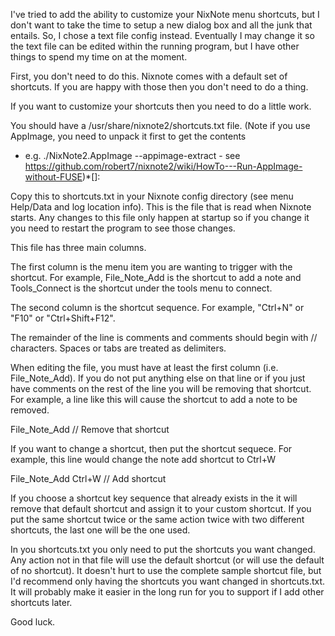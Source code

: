 I've tried to add the ability to customize your NixNote menu shortcuts,
but I don't want to take the time to setup a new dialog box and all the
junk that entails.  So, I chose a text file config instead.  Eventually I 
may change it so the text file can be edited within the running program, but
I have other things to spend my time on at the moment.

First, you don't need to do this.  Nixnote comes with a default set of 
shortcuts.  If you are happy with those then you don't need to do a thing.

If you want to customize your shortcuts then you need to do a little work.

You should have a /usr/share/nixnote2/shortcuts.txt file.
(Note if you use AppImage, you need to unpack it first to get the contents
- e.g. ./NixNote2.AppImage --appimage-extract - see 
https://github.com/robert7/nixnote2/wiki/HowTo---Run-AppImage-without-FUSE)*[]: 

Copy this to shortcuts.txt
in your Nixnote config directory (see menu Help/Data and log location info).
This is the file that is read when Nixnote starts.
Any changes to this file only happen at startup
so if you change it you need to restart the program to see those changes.

This file has three main columns.  

The first column is the menu item you are wanting to trigger with the
shortcut.  For example, File_Note_Add is the shortcut to add a note and
Tools_Connect is the shortcut under the tools menu to connect.

The second column is the shortcut sequence.  For example, "Ctrl+N" or
"F10" or "Ctrl+Shift+F12".  

The remainder of the line is comments and comments should begin
with // characters.  Spaces or tabs are treated as delimiters.

When editing the file, you must have at least the first column (i.e.
File_Note_Add).  If you do not put anything else on that line or 
if you just have comments on the rest of the line you will be 
removing that shortcut.  For example, a line like this will cause 
the shortcut to add a note to be removed.

File_Note_Add              // Remove that shortcut

If you want to change a shortcut, then put the shortcut sequece.  For example, 
this line would change the note add shortcut to Ctrl+W

File_Note_Add    Ctrl+W    // Add shortcut

If you choose a shortcut key sequence that already exists in the it will 
remove that default shortcut and assign it to your custom shortcut.  If
you put the same shortcut twice or the same action twice with two
different shortcuts, the last one will be the one used.

In you shortcuts.txt you only need to put the shortcuts you want
changed.  Any action not in that file will use the default shortcut (or
will use the default of no shortcut).  It doesn't hurt to use the 
complete sample shortcut file, but I'd recommend only having the shortcuts
you want changed in shortcuts.txt.  It will probably make it easier in the
long run for you to support if I add other shortcuts later.

Good luck.
